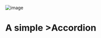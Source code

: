 ![image](https://github.com/MartonMolditz/Accordion-component/assets/125396702/8f3c0cf3-d0f9-4a38-bb40-89ee5f1565a2)
<h1>A simple <b>>Accordion</b component</h1>
